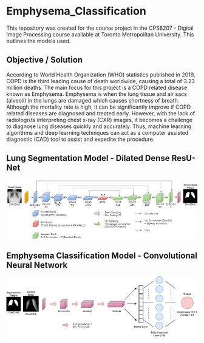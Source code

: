 # Emphysema_Classification

This repository was created for the course project in the CPS8207 - Digital Image Processing course available at Toronto Metropolitan University. This outlines the 
models used.

## Objective / Solution
According to World Health Organization (WHO) statistics published in 2019, COPD is the third leading cause of death worldwide, causing a total of 3.23 million deaths.
The main focus for this project is a COPD related disease known as Emphysema. Emphysema is when the lung tissue and air sacs (alveoli) in the lungs are damaged which 
causes shortness of breath. Although the mortality rate is high, it can be significantly improve if COPD related diseases are diagnosed and treated early. 
However, with the lack of radiologists interpreting chest x-ray (CXR) images, it becomes a challenge to diagnose lung diseases quickly and accurately. 
Thus, machine learning algorithms and deep learning techniques can act as a computer assisted diagnostic (CAD) tool to assist and expedite the procedure.

## Lung Segmentation Model - Dilated Dense ResU-Net
<p float="left">
 <img src="https://github.com/WileyT/Emphysema_Classification/blob/main/Modified_U-Net_Revised.png">
 
## Emphysema Classification Model - Convolutional Neural Network
<p float="left">
 <img src="https://github.com/WileyT/Emphysema_Classification/blob/main/Emphysema_Classification_Model.png">
